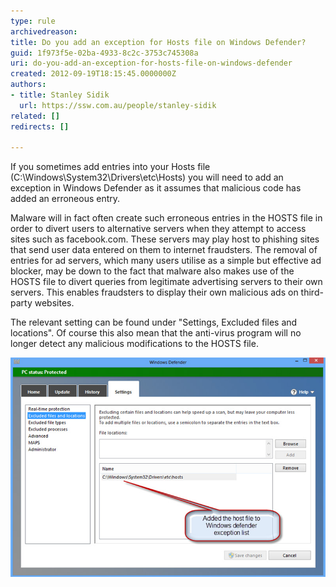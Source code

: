 ```yaml
---
type: rule
archivedreason: 
title: Do you add an exception for Hosts file on Windows Defender?
guid: 1f973f5e-02ba-4933-8c2c-3753c745308a
uri: do-you-add-an-exception-for-hosts-file-on-windows-defender
created: 2012-09-19T18:15:45.0000000Z
authors:
- title: Stanley Sidik
  url: https://ssw.com.au/people/stanley-sidik
related: []
redirects: []

---
```


If you sometimes add entries into your Hosts file (C:\Windows\System32\Drivers\etc\Hosts) you will need to add an exception in Windows Defender as it assumes that malicious code has added an erroneous entry. 

Malware will in fact often create such erroneous entries in the HOSTS file in order to divert users to alternative servers when they attempt to access sites such as facebook.com. These servers may play host to phishing sites that send user data entered on them to internet fraudsters. The removal of entries for ad servers, which many users utilise as a simple but effective ad blocker, may be down to the fact that malware also makes use of the HOSTS file to divert queries from legitimate advertising servers to their own servers. This enables fraudsters to display their own malicious ads on third-party websites.

<!--endintro-->

The relevant setting can be found under "Settings, Excluded files and locations". Of course this also mean that the anti-virus program will no longer detect any malicious modifications to the HOSTS file.

![Figure: Window defender Settings](Windows-Defender-settings.jpg)
